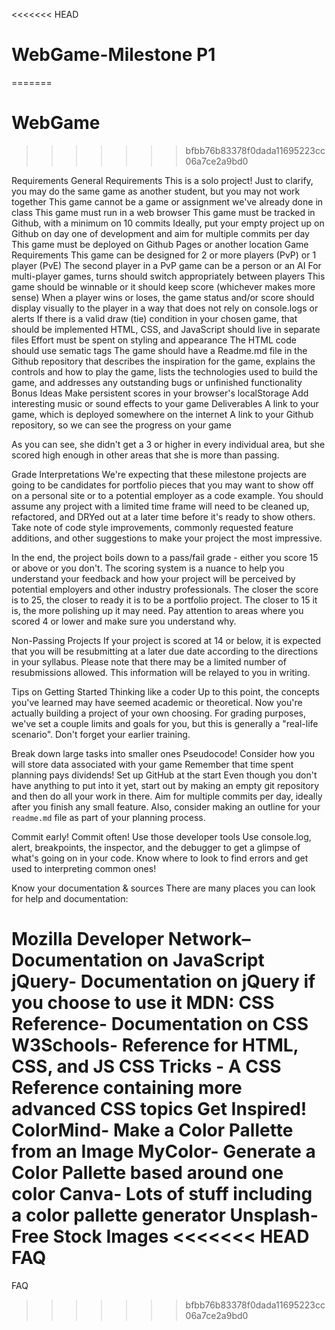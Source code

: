 <<<<<<< HEAD
# WebGame-Milestone P1

=======
# WebGame
>>>>>>> bfbb76b83378f0dada11695223cc06a7ce2a9bd0

Requirements
General Requirements
This is a solo project!
Just to clarify, you may do the same game as another student, but you may not work together
This game cannot be a game or assignment we've already done in class
This game must run in a web browser
This game must be tracked in Github, with a minimum on 10 commits
Ideally, put your empty project up on Github on day one of development and aim for multiple commits per day
This game must be deployed on Github Pages or another location
Game Requirements
This game can be designed for 2 or more players (PvP) or 1 player (PvE)
The second player in a PvP game can be a person or an AI
For multi-player games, turns should switch appropriately between players
This game should be winnable or it should keep score (whichever makes more sense)
When a player wins or loses, the game status and/or score should display visually to the player in a way that does not rely on console.logs or alerts
If there is a valid draw (tie) condition in your chosen game, that should be implemented
HTML, CSS, and JavaScript should live in separate files
Effort must be spent on styling and appearance
The HTML code should use sematic tags
The game should have a Readme.md file in the Github repository that describes the inspiration for the game, explains the controls and how to play the game, lists the technologies used to build the game, and addresses any outstanding bugs or unfinished functionality
Bonus Ideas
Make persistent scores in your browser's localStorage
Add interesting music or sound effects to your game
Deliverables
A link to your game, which is deployed somewhere on the internet
A link to your Github repository, so we can see the progress on your game


As you can see, she didn't get a 3 or higher in every individual area, but she scored high enough in other areas that she is more than passing.

Grade Interpretations
We're expecting that these milestone projects are going to be candidates for portfolio pieces that you may want to show off on a personal site or to a potential employer as a code example. You should assume any project with a limited time frame will need to be cleaned up, refactored, and DRYed out at a later time before it's ready to show others. Take note of code style improvements, commonly requested feature additions, and other suggestions to make your project the most impressive.

In the end, the project boils down to a pass/fail grade - either you score 15 or above or you don't. The scoring system is a nuance to help you understand your feedback and how your project will be perceived by potential employers and other industry professionals. The closer the score is to 25, the closer to ready it is to be a portfolio project. The closer to 15 it is, the more polishing up it may need. Pay attention to areas where you scored 4 or lower and make sure you understand why.

Non-Passing Projects
If your project is scored at 14 or below, it is expected that you will be resubmitting at a later due date according to the directions in your syllabus. Please note that there may be a limited number of resubmissions allowed. This information will be relayed to you in writing.

Tips on Getting Started
Thinking like a coder
Up to this point, the concepts you've learned may have seemed academic or theoretical. Now you're actually building a project of your own choosing. For grading purposes, we've set a couple limits and goals for you, but this is generally a "real-life scenario". Don't forget your earlier training.

Break down large tasks into smaller ones
Pseudocode!
Consider how you will store data associated with your game
Remember that time spent planning pays dividends!
Set up GitHub at the start
Even though you don't have anything to put into it yet, start out by making an empty git repository and then do all your work in there. Aim for multiple commits per day, ideally after you finish any small feature. Also, consider making an outline for your `readme.md` file as part of your planning process.

Commit early! Commit often!
Use those developer tools
Use console.log, alert, breakpoints, the inspector, and the debugger to get a glimpse of what's going on in your code. Know where to look to find errors and get used to interpreting common ones!

Know your documentation & sources
There are many places you can look for help and documentation:

Mozilla Developer Network– Documentation on JavaScript
jQuery- Documentation on jQuery if you choose to use it
MDN: CSS Reference- Documentation on CSS
W3Schools- Reference for HTML, CSS, and JS
CSS Tricks - A CSS Reference containing more advanced CSS topics
Get Inspired!
ColorMind- Make a Color Pallette from an Image
MyColor- Generate a Color Pallette based around one color
Canva- Lots of stuff including a color pallette generator
Unsplash- Free Stock Images
<<<<<<< HEAD
FAQ
=======
FAQ
>>>>>>> bfbb76b83378f0dada11695223cc06a7ce2a9bd0
